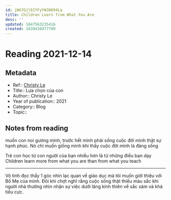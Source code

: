 ```yaml
---
id: jWG7Gjl6IYFyYW38694Lq
title: Children Learn from What You Are
desc: ''
updated: 1647563235416
created: 1639438477789
---
```

# Reading 2021-12-14

## Metadata

- Ref:: [Christy Le](https://www.facebook.com/ledktrang/posts/10166075821440245)
- Title:: Lựa chọn của con
- Author:: Christy Le
- Year of publication:: 2021
- Category:: Blog
- Topic:: 

## Notes from reading

muốn con noi gương mình, trước hết mình phải sống cuộc đời mình thật sự hạnh phúc. Nó chỉ muốn giống mình khi thấy cuộc đời mình là đáng sống

Trẻ con học từ con người của bạn nhiều hơn là từ những điều bạn dạy  
Children learn more from what you are than from what you teach

---
Vô tình đọc thấy 1 góc nhìn lạc quan về giáo dục mà tôi muốn giới thiệu với Bố Mẹ của mình. Đôi khi chợt nghĩ rằng cuộc sống thật thiếu màu sắc khi người nhà thường nhìn nhận sự việc dưới lăng kính thiên về sắc xám và khá tiêu cực.
